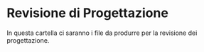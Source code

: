 # Revisione di Progettazione

In questa cartella ci saranno i file da produrre per la revisione dei progettazione.
